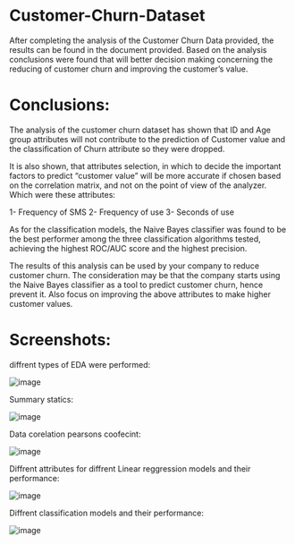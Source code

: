 # Customer-Churn-Dataset
After completing the analysis of the Customer Churn Data provided, the results can be found in the document provided. Based on the analysis conclusions were found that will better decision making concerning the reducing of customer churn and improving the customer’s value.

# Conclusions:
<p>The analysis of the customer churn dataset has shown that ID and Age group attributes will not contribute to the prediction of Customer value and the classification of Churn attribute so they were dropped. </p>
<p>It is also shown, that attributes selection, in which to decide the important factors to predict “customer value” will be more accurate if chosen based on the correlation matrix, and not on the point of view of the analyzer. Which were these attributes:</p>
1-	Frequency of SMS
2-	Frequency of use
3-	Seconds of use
<p>As for the classification models, the Naive Bayes classifier was found to be the best performer among the three classification algorithms tested, achieving the highest ROC/AUC score and the highest precision.</p>
<p>The results of this analysis can be used by your company to reduce customer churn. The consideration may be that the company starts using the Naive Bayes classifier as a tool to predict customer churn, hence prevent it. Also focus on improving the above attributes to make higher customer values. </p>

# Screenshots:
<p>diffrent types of EDA were performed:</p>

![image](https://user-images.githubusercontent.com/65151701/216785248-39e10f9b-a411-4b92-9a02-3b06533d7060.png)

<p>Summary statics:</p>

![image](https://user-images.githubusercontent.com/65151701/216785251-8cfe2897-3014-4773-b101-19d3d14c5c5d.png)

<p>Data corelation pearsons coofecint:</p>

![image](https://user-images.githubusercontent.com/65151701/216785256-757a5309-2e59-4d3b-b43e-196acf64e33b.png)

<p>Diffrent attributes for diffrent Linear reggression models and their performance:</p>

![image](https://user-images.githubusercontent.com/65151701/216785258-a16cd47e-1e18-49f7-a124-bb5d4da871ca.png)

<p>Diffrent classification models and their performance:</p>

![image](https://user-images.githubusercontent.com/65151701/216785259-efa076a7-4ca9-4b24-a25b-abdf588dc68f.png)
